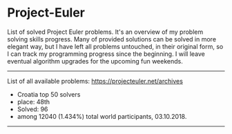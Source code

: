 # Project-Euler
List of solved Project Euler problems. It's an overview of my problem solving skills progress. Many of provided solutions can be solved in more elegant way, but I have left all problems untouched, in their original form, so I can track my programming progress since the beginning. I will leave eventual algorithm upgrades for the upcoming fun weekends.

--------------------------------------------------------------
List of all available problems: https://projecteuler.net/archives

- Croatia top 50 solvers
- place: 48th
- Solved: 96
- among 12040 (1.434%) total world participants, 03.10.2018.
--------------------------------------------------------------




